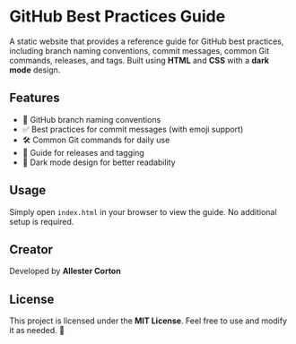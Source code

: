 # GitHub Best Practices Guide

A static website that provides a reference guide for GitHub best practices, including branch naming conventions, commit messages, common Git commands, releases, and tags. Built using **HTML** and **CSS** with a **dark mode** design.

## Features

- 📌 GitHub branch naming conventions
- ✅ Best practices for commit messages (with emoji support)
- 🛠️ Common Git commands for daily use
- 🚀 Guide for releases and tagging
- 🌙 Dark mode design for better readability

## Usage

Simply open `index.html` in your browser to view the guide. No additional setup is required.

## Creator

Developed by **Allester Corton**

## License

This project is licensed under the **MIT License**. Feel free to use and modify it as needed. 🚀
